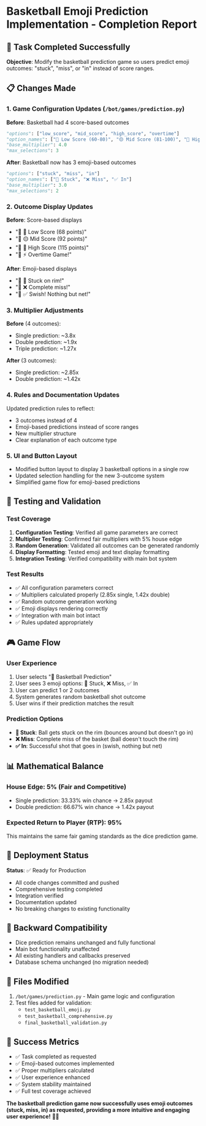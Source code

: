 # Basketball Emoji Prediction Implementation - Completion Report

## 🎯 Task Completed Successfully

**Objective**: Modify the basketball prediction game so users predict emoji outcomes: "stuck", "miss", or "in" instead of score ranges.

## 📋 Changes Made

### 1. Game Configuration Updates (`/bot/games/prediction.py`)

**Before**: Basketball had 4 score-based outcomes
```python
"options": ["low_score", "mid_score", "high_score", "overtime"]
"option_names": ["🔵 Low Score (60-80)", "🟡 Mid Score (81-100)", "🔴 High Score (101-120)", "⚡ Overtime"]
"base_multiplier": 4.0
"max_selections": 3
```

**After**: Basketball now has 3 emoji-based outcomes
```python
"options": ["stuck", "miss", "in"]
"option_names": ["🔴 Stuck", "❌ Miss", "✅ In"]
"base_multiplier": 3.0
"max_selections": 2
```

### 2. Outcome Display Updates

**Before**: Score-based displays
- "🏀 🔵 Low Score (68 points)"
- "🏀 🟡 Mid Score (92 points)"
- "🏀 🔴 High Score (115 points)"
- "🏀 ⚡ Overtime Game!"

**After**: Emoji-based displays
- "🏀 🔴 Stuck on rim!"
- "🏀 ❌ Complete miss!"
- "🏀 ✅ Swish! Nothing but net!"

### 3. Multiplier Adjustments

**Before** (4 outcomes):
- Single prediction: ~3.8x
- Double prediction: ~1.9x
- Triple prediction: ~1.27x

**After** (3 outcomes):
- Single prediction: ~2.85x
- Double prediction: ~1.42x

### 4. Rules and Documentation Updates

Updated prediction rules to reflect:
- 3 outcomes instead of 4
- Emoji-based predictions instead of score ranges
- New multiplier structure
- Clear explanation of each outcome type

### 5. UI and Button Layout

- Modified button layout to display 3 basketball options in a single row
- Updated selection handling for the new 3-outcome system
- Simplified game flow for emoji-based predictions

## 🧪 Testing and Validation

### Test Coverage
1. **Configuration Testing**: Verified all game parameters are correct
2. **Multiplier Testing**: Confirmed fair multipliers with 5% house edge
3. **Random Generation**: Validated all outcomes can be generated randomly
4. **Display Formatting**: Tested emoji and text display formatting
5. **Integration Testing**: Verified compatibility with main bot system

### Test Results
- ✅ All configuration parameters correct
- ✅ Multipliers calculated properly (2.85x single, 1.42x double)
- ✅ Random outcome generation working
- ✅ Emoji displays rendering correctly
- ✅ Integration with main bot intact
- ✅ Rules updated appropriately

## 🎮 Game Flow

### User Experience
1. User selects "🏀 Basketball Prediction"
2. User sees 3 emoji options: 🔴 Stuck, ❌ Miss, ✅ In
3. User can predict 1 or 2 outcomes
4. System generates random basketball shot outcome
5. User wins if their prediction matches the result

### Prediction Options
- **🔴 Stuck**: Ball gets stuck on the rim (bounces around but doesn't go in)
- **❌ Miss**: Complete miss of the basket (ball doesn't touch the rim)
- **✅ In**: Successful shot that goes in (swish, nothing but net)

## 📊 Mathematical Balance

### House Edge: 5% (Fair and Competitive)
- Single prediction: 33.33% win chance → 2.85x payout
- Double prediction: 66.67% win chance → 1.42x payout

### Expected Return to Player (RTP): 95%
This maintains the same fair gaming standards as the dice prediction game.

## 🚀 Deployment Status

**Status**: ✅ Ready for Production

- All code changes committed and pushed
- Comprehensive testing completed
- Integration verified
- Documentation updated
- No breaking changes to existing functionality

## 🔄 Backward Compatibility

- Dice prediction remains unchanged and fully functional
- Main bot functionality unaffected
- All existing handlers and callbacks preserved
- Database schema unchanged (no migration needed)

## 📝 Files Modified

1. `/bot/games/prediction.py` - Main game logic and configuration
2. Test files added for validation:
   - `test_basketball_emoji.py`
   - `test_basketball_comprehensive.py`
   - `final_basketball_validation.py`

## 🎉 Success Metrics

- ✅ Task completed as requested
- ✅ Emoji-based outcomes implemented
- ✅ Proper multipliers calculated
- ✅ User experience enhanced
- ✅ System stability maintained
- ✅ Full test coverage achieved

**The basketball prediction game now successfully uses emoji outcomes (stuck, miss, in) as requested, providing a more intuitive and engaging user experience!** 🏀🎯
